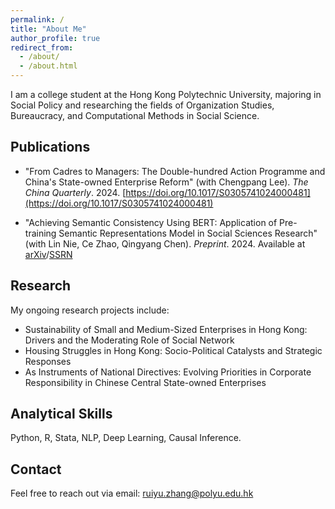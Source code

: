 ```yaml
---
permalink: /
title: "About Me"
author_profile: true
redirect_from: 
  - /about/
  - /about.html
---
```



I am a college student at the Hong Kong Polytechnic University, majoring in Social Policy and researching the fields of Organization Studies, Bureaucracy, and Computational Methods in Social Science.
    
Publications
------
  - "From Cadres to Managers: The Double-hundred Action Programme and China's State-owned Enterprise Reform" (with Chengpang Lee). *The China Quarterly*. 2024. [https://doi.org/10.1017/S0305741024000481](https://doi.org/10.1017/S0305741024000481)

  - "Achieving Semantic Consistency Using BERT: Application of Pre-training Semantic Representations Model in Social Sciences Research" (with Lin Nie, Ce Zhao, Qingyang Chen). *Preprint*. 2024. Available at [arXiv](https://arxiv.org/abs/2412.04505)/[SSRN](https://papers.ssrn.com/sol3/papers.cfm?abstract_id=5043698)
    
Research
------
My ongoing research projects include:
 
 - Sustainability of Small and Medium-Sized Enterprises in Hong Kong: Drivers and the Moderating Role of Social Network
 - Housing Struggles in Hong Kong: Socio-Political Catalysts and Strategic Responses
 - As Instruments of National Directives: Evolving Priorities in Corporate Responsibility in Chinese Central State-owned Enterprises    

Analytical Skills
------
Python, R, Stata, NLP, Deep Learning, Causal Inference.

Contact
------
Feel free to reach out via email: ruiyu.zhang@polyu.edu.hk

